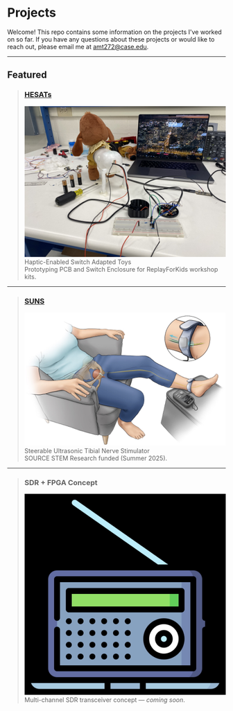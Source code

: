 # Projects

Welcome! This repo contains some information on the projects I've worked on so far. If you have any questions about these projects or would like to reach out, please email me at amt272@case.edu.

---

## Featured

> ### [HESATs](HESAT/README.md)  
> [![HESAT](HESAT/assets/HESAT_1.jpg)](HESAT/README.md)  
> Haptic-Enabled Switch Adapted Toys  
> Prototyping PCB and Switch Enclosure for ReplayForKids workshop kits.

---

> ### [SUNS](SUNS/README.md)  
> [![SUNS](SUNS/assets/cover.jpg)](SUNS/README.md)  
> Steerable Ultrasonic Tibial Nerve Stimulator  
> SOURCE STEM Research funded (Summer 2025).

---

> ### SDR + FPGA Concept  
> [![SDR](SDR/assets/FPGA_SDR_cover.jpg)](SDR/README.md)  
> Multi-channel SDR transceiver concept — *coming soon*.